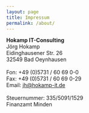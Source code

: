 ```yaml
---
layout: page
title: Impressum
permalink: /about/
---
```

<b>Hokamp IT-Consulting</b><br>
Jörg Hokamp<br>
Eidinghausener Str. 26<br>
32549 Bad Oeynhausen<br>
<br>
Fon: +49 (0)5731 / 60 69 0-0<br>
Fax: +49 (0)5731 / 60 69 0-29<br>
Email: <a href='mailto:jh@hokamp-it.de'>jh@hokamp-it.de</a><br>
<br>
Steuernummer: 335/5091/1529<br>
Finanzamt Minden<br>
<br>

